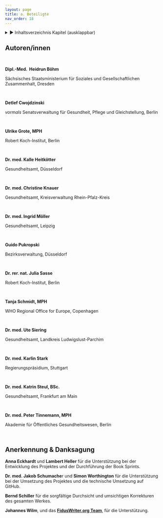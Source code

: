 ```yaml
---
layout: page
title: a. Beteiligte 
nav_order: 18
---
```

 
<details markdown="block"> 
  <summary> 
      &#9658; Inhaltsverzeichnis Kapitel (ausklappbar) 
  </summary>
 
1. TOC
{:toc}
 </details>
 
   <p></p>
 
 
## Autoren/innen

 

**Dipl.-Med.  Heidrun Böhm**

Sächsisches Staatsministerium für Soziales und Gesellschaftlichen
Zusammenhalt, Dresden 

 

**Detlef Cwojdzinski**

*vormals* Senatsverwaltung für Gesundheit, Pflege und Gleichstellung,
Berlin

 

**Ulrike Grote, MPH**

Robert Koch-Institut, Berlin 

 

**Dr. med. Kalle Heitkötter**

Gesundheitsamt, Düsseldorf

 

**Dr. med. Christine Knauer**

Gesundheitsamt, Kreisverwaltung Rhein-Pfalz-Kreis 

 

**Dr. med. Ingrid Möller**

Gesundheitsamt, Leipzig 

 

**Guido Pukropski**

Bezirksverwaltung, Düsseldorf

 

**Dr. rer. nat. Julia Sasse**

Robert Koch-Institut, Berlin

 

**Tanja Schmidt, MPH**

WHO Regional Office for Europe, Copenhagen 

 

**Dr. med. Ute Siering**

Gesundheitsamt, Landkreis Ludwigslust-Parchim

 

**Dr. med. Karlin Stark**

Regierungspräsidium, Stuttgart

 

**Dr. med. Katrin Steul, BSc.**

Gesundheitsamt, Frankfurt am Main

 

**Dr. med. Peter Tinnemann, MPH**

Akademie für Öffentliches Gesundheitswesen, Berlin

 

## Anerkennung & Danksagung

**Anna Eckhardt** und **Lambert Heller** für die Unterstützung bei der
Entwicklung des Projektes und der Durchführung der Book Sprints.

**Dr. med. Jakob Schumache**r und **Simon Worthington** für die
Unterstützung bei der Umsetzung des Projektes und die technische
Umsetzung auf GitHub.

**Bernd Schiller** für die sorgfältige Durchsicht und umsichtigen
Korrekturen des gesamten Werkes.

**Johannes Wilm**, und das **[FidusWriter.org
Team](https://www.fiduswriter.org/who-we-are/ "https://www.fiduswriter.org/who-we-are/")**,
für die Unterstützung.

<div class="section fnlist" data-role="doc-footnotes">

</div>
